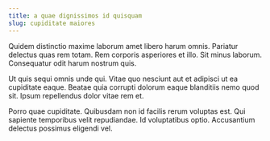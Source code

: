 ```yaml
---
title: a quae dignissimos id quisquam
slug: cupiditate maiores
---
```


Quidem distinctio maxime laborum amet libero harum omnis. Pariatur delectus quas rem totam. Rem corporis asperiores et illo. Sit minus laborum. Consequatur odit harum nostrum quis.

Ut quis sequi omnis unde qui. Vitae quo nesciunt aut et adipisci ut ea cupiditate eaque. Beatae quia corrupti dolorum eaque blanditiis nemo quod sit. Ipsum repellendus dolor vitae rem et.

Porro quae cupiditate. Quibusdam non id facilis rerum voluptas est. Qui sapiente temporibus velit repudiandae. Id voluptatibus optio. Accusantium delectus possimus eligendi vel.
